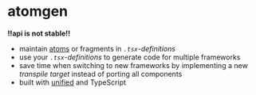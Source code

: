 # atomgen

**!!api is not stable!!**

- maintain [atoms](https://atomicdesign.bradfrost.com/chapter-2/#atoms) or fragments in _`.tsx`-definitions_
- use your _`.tsx`-definitions_ to generate code for multiple frameworks
- save time when switching to new frameworks by implementing a new _transpile target_ instead of porting all components
- built with [unified](https://unifiedjs.com/) and TypeScript
